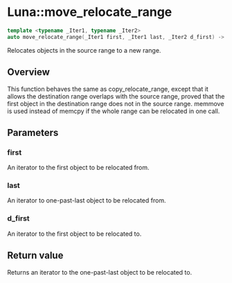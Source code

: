 # Luna::move_relocate_range

```c++
template <typename _Iter1, typename _Iter2>
auto move_relocate_range(_Iter1 first, _Iter1 last, _Iter2 d_first) -> enable_if_t< Impl::move_relocate_is_value_type_trivial< _Iter1, _Iter2 >::value, _Iter2 >
```

Relocates objects in the source range to a new range. 

## Overview
This function behaves the same as copy_relocate_range, except that it allows the destination range overlaps with the source range, proved that the first object in the destination range does not in the source range. memmove is used instead of memcpy if the whole range can be relocated in one call. 

## Parameters
### first
An iterator to the first object to be relocated from. 

### last
An iterator to one-past-last object to be relocated from. 

### d_first
An iterator to the first object to be relocated to. 

## Return value
Returns an iterator to the one-past-last object to be relocated to. 

